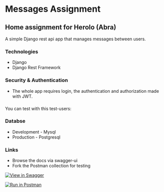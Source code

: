 # Messages Assignment

## Home assignment for Herolo (Abra) <br>
A simple Django rest api app that manages messages between users.

### Technologies
- Django 
- Django Rest Framework

### Security & Authentication
- The whole app requires login, the authentication and authorization made with JWT.

###
You can test with this test-users:

### Databse
- Development - Mysql
- Production - Postgresql

### Links
- Browse the docs via swagger-ui
- Fork the Postman collection for testing

[![View in Swagger](http://jessemillar.github.io/view-in-swagger-button/button.svg)](http://petstore.swagger.io/?url=https://nitay12.github.io/messages_project/openapi.yml)
    
[![Run in Postman](https://run.pstmn.io/button.svg)](https://app.getpostman.com/run-collection/13997989-00e24e1a-1d72-470d-9800-d1d9725da2cc?action=collection%2Ffork&collection-url=entityId%3D13997989-00e24e1a-1d72-470d-9800-d1d9725da2cc%26entityType%3Dcollection%26workspaceId%3Da208202e-cdc6-4c50-9ed3-02e2c7542a18)

